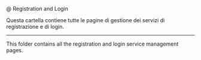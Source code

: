 @ Registration and Login

Questa cartella contiene tutte le pagine di gestione dei servizi di registrazione e di login.

_____________________________________________________________________________________________________________________________

This folder contains all the registration and login service management pages.
